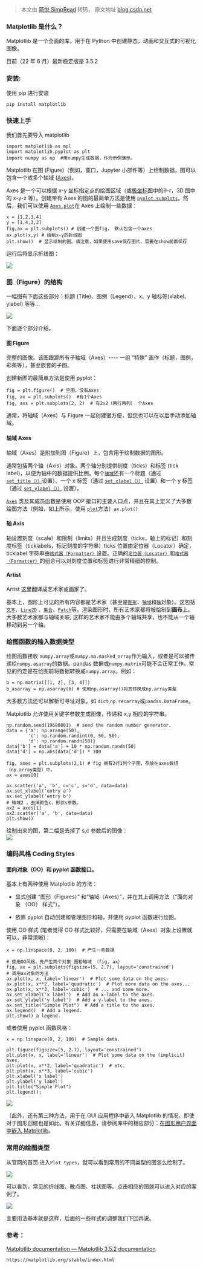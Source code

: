 > 本文由 [简悦 SimpRead](http://ksria.com/simpread/) 转码， 原文地址 [blog.csdn.net](https://blog.csdn.net/qq_41068877/article/details/125662190)

### Matplotlib 是什么？

Matplotlib 是一个全面的库，用于在 Python 中创建静态，动画和交互式的可视化图像。

目前（22 年 6 月）最新稳定版是 3.5.2

### 安装:

使用 pip 进行安装

`pip install matplotlib`

### 快速上手

我们首先要导入 matplotlib

```
import matplotlib as mpl
import matplotlib.pyplot as plt
import numpy as np  #用numpy生成数据，作为示例演示。

```

Matplotlib 在图 (Figure)（例如，窗口，Jupyter 小部件等）上绘制数据，图可以包含一个或多个轴域 ([Axes](https://so.csdn.net/so/search?q=Axes&spm=1001.2101.3001.7020))。

Axes 是一个可以根据 x-y 坐标指定点的绘图区域（或[极坐标](https://so.csdn.net/so/search?q=%E6%9E%81%E5%9D%90%E6%A0%87&spm=1001.2101.3001.7020)图中的θ-r，3D 图中的 x-y-z 等）。创建带有 Axes 的图的最简单方法是使用 [`pyplot.subplots`](https://matplotlib.org/stable/api/_as_gen/matplotlib.pyplot.subplots.html#matplotlib.pyplot.subplots "matplotlib.pyplot.subplots")。然后，我们可以使用 [`Axes.plot`](https://matplotlib.org/stable/api/_as_gen/matplotlib.axes.Axes.plot.html#matplotlib.axes.Axes.plot "matplotlib.axes.Axes.plot")在 Axes 上绘制一些数据：

```
x = [1,2,3,4]
y = [1,4,3,2]
fig,ax = plt.subplots() # 创建一个图fig， 默认包含一个axes
ax.plot(x,y) # 绘制x-y的折线图
plt.show()  # 显示绘制的图。请注意，如果使用save保存图片，需要在show前面保存

```

运行后将显示折线图：

![](https://img-blog.csdnimg.cn/50e3a8756c09411f9c1e94f7ad0cd741.png)

### 图（Figure）的结构

一幅图有下面这些部分：标题 (Title)、图例（Legend）、x、y 轴标签(xlabel、ylabel) 等等…

![](https://img-blog.csdnimg.cn/fa178060587e457cbebf11247445b28e.png)

下面逐个部分介绍。

#### 图 Figure

完整的图像。该图跟踪所有子轴域（Axes）---- 一组 “特殊” 画作（标题，图例，彩条等），甚至嵌套的子图。

创建新图的最简单方法是使用 pyplot：

```
fig = plt.figure()  # 空图，没有Axes
fig, ax = plt.subplots()  #有1个Axes
fig, axs = plt.subplots(2, 2)  # 有2x2（两行两列） 个Axes

```

通常，将轴域（Axes）与 Figure 一起创建很方便，但您也可以在以后手动添加轴域。

#### 轴域 Axes

轴域（Axes）是附加到图（Figure）上，包含用于绘制数据的图形。

通常包括两个轴（Axis）对象。两个轴分别提供刻度（ticks）和标签 (tick label)，以便为轴中的数据提供比例。每个[`轴域`](https://matplotlib.org/stable/api/axes_api.html#matplotlib.axes.Axes "matplotlib.axes.Axes")还有一个标题（通过 [`set_title（））`](https://matplotlib.org/stable/api/_as_gen/matplotlib.axes.Axes.set_title.html#matplotlib.axes.Axes.set_title "matplotlib.axes.Axes.set_title")设置）、一个 x 标签（通过 [`set_xlabel（））`](https://matplotlib.org/stable/api/_as_gen/matplotlib.axes.Axes.set_xlabel.html#matplotlib.axes.Axes.set_xlabel "matplotlib.axes.Axes.set_xlabel") 设置）和一个 y 标签（通过 [`set_ylabel（））`](https://matplotlib.org/stable/api/_as_gen/matplotlib.axes.Axes.set_ylabel.html#matplotlib.axes.Axes.set_ylabel "matplotlib.axes.Axes.set_ylabel") 设置）。

[`Axes`](https://matplotlib.org/stable/api/axes_api.html#matplotlib.axes.Axes "matplotlib.axes.Axes") 类及其成员函数是使用 OOP 接口的主要入口点，并且在其上定义了大多数绘图方法（例如，如上所示，使用 [`plot`](https://matplotlib.org/stable/api/_as_gen/matplotlib.axes.Axes.plot.html#matplotlib.axes.Axes.plot "matplotlib.axes.Axes.plot")方法）`ax.plot()`

#### 轴 Axis

轴设置刻度（scale）和限制（limits）并且生成刻度（ticks，轴上的标记）和刻度标签（ticklabels，标记刻度的字符串）ticks 位置由定位器（Locator）确定，ticklabel 字符串由[`格式器（Formatter）`](https://matplotlib.org/stable/api/ticker_api.html#matplotlib.ticker.Formatter "matplotlib.ticker.Formatter")设置。正确的[`定位器（Locator）`](https://matplotlib.org/stable/api/ticker_api.html#matplotlib.ticker.Locator "matplotlib.ticker.Locator")和[`格式器（Formatter）`](https://matplotlib.org/stable/api/ticker_api.html#matplotlib.ticker.Formatter "matplotlib.ticker.Formatter")的组合可以对刻度位置和标签进行非常精细的控制。

#### Artist

Artist 这里翻译成艺术家或画家了。

基本上，图形上可见的所有内容都是艺术家（甚至是[`图形`](https://matplotlib.org/stable/api/figure_api.html#matplotlib.figure.Figure "matplotlib.figure.Figure")，[`轴域`](https://matplotlib.org/stable/api/axes_api.html#matplotlib.axes.Axes "matplotlib.axes.Axes")和[`轴`](https://matplotlib.org/stable/api/axis_api.html#matplotlib.axis.Axis "matplotlib.axis.Axis")对象）。这包括[`文本`](https://matplotlib.org/stable/api/text_api.html#matplotlib.text.Text "matplotlib.text.Text")、[`Line2D`](https://matplotlib.org/stable/api/_as_gen/matplotlib.lines.Line2D.html#matplotlib.lines.Line2D "matplotlib.lines.Line2D") 、[`集合`](https://matplotlib.org/stable/api/collections_api.html#module-matplotlib.collections "matplotlib.collections")、[`Patch`](https://matplotlib.org/stable/api/_as_gen/matplotlib.patches.Patch.html#matplotlib.patches.Patch "matplotlib.patches.Patch")等。渲染图形时，所有艺术家都将被绘制到**画布**上。大多数艺术家都与轴域关联; 这样的艺术家不能由多个轴域共享，也不能从一个轴移动到另一个轴。

### 绘图函数的输入数据类型

绘图函数接收 `numpy.array`或`numpy.ma.masked_array`作为输入，或者是可以被传递给`numpy.asarray`的数据。pandas 数据或`numpy.matrix`可能不会正常工作。常见的约定是在绘图前将数据转换成`numpy.array`。例如：

```
b = np.matrix([[1, 2], [3, 4]])
b_asarray = np.asarray(b) # 使用np.asarray()将其转换成np.array类型

```

大多数方法还可以解析可寻址对象，如 `dict`,`np.recarray`或`pandas.DataFrame`。

Matplotlib 允许使用关键字参数生成图像，传递和 x,y 相应的字符串。

```
np.random.seed(19680801)  # seed the random number generator.
data = {'a': np.arange(50),
        'c': np.random.randint(0, 50, 50),
        'd': np.random.randn(50)}
data['b'] = data['a'] + 10 * np.random.randn(50)
data['d'] = np.abs(data['d']) * 100

fig, axes = plt.subplots(2,1) # fig 拥有2行1列个子图，存放在axes数组（np.array类型）中。
ax = axes[0]

ax.scatter('a', 'b', c='c', s='d', data=data)
ax.set_xlabel('entry a')
ax.set_ylabel('entry b')
# 轴域2 ，去掉颜色c，形状s参数。
ax2 = axes[1]
ax2.scatter('a', 'b', data=data)
plt.show()

```

绘制出来的图，第二幅是去掉了 s,c 参数后的图像：  
![](https://img-blog.csdnimg.cn/100b72d3d6bf4f29a8e3e4a22f34f6b6.png)

### 编码风格 Coding Styles

#### 面向对象（OO）和 pyplot 函数接口。

基本上有两种使用 Matplotlib 的方法：

*   显式创建 “图形（Figures）” 和“轴域（Axes）”，并在其上调用方法（“面向对象 （OO） 样式”）。
    
*   依靠 pyplot 自动创建和管理图形和轴，并使用 pyplot 函数进行绘图。
    

使用 OO 样式 (笔者觉得 OO 样式比较好，只需要在轴域（Axes）对象上设置就可以，非常清晰)：

```
x = np.linspace(0, 2, 100)  # 产生一些数据

# 使用OO风格，先产生两个对象 图和轴域 （fig, ax）
fig, ax = plt.subplots(figsize=(5, 2.7), layout='constrained')
# 调用ax对象的方法
ax.plot(x, x, label='linear')  # Plot some data on the axes.
ax.plot(x, x**2, label='quadratic')  # Plot more data on the axes...
ax.plot(x, x**3, label='cubic')  # ... and some more.
ax.set_xlabel('x label')  # Add an x-label to the axes.
ax.set_ylabel('y label')  # Add a y-label to the axes.
ax.set_title("Simple Plot")  # Add a title to the axes.
ax.legend()  # Add a legend.
plt.show() a legend.

```

或者使用 pyplot 函数风格：

```
x = np.linspace(0, 2, 100)  # Sample data.

plt.figure(figsize=(5, 2.7), layout='constrained')
plt.plot(x, x, label='linear')  # Plot some data on the (implicit) axes.
plt.plot(x, x**2, label='quadratic')  # etc.
plt.plot(x, x**3, label='cubic')
plt.xlabel('x label')
plt.ylabel('y label')
plt.title("Simple Plot")
plt.legend();

```

![](https://img-blog.csdnimg.cn/72db7297bda94bec9d3d576863c59c0c.png)

（此外，还有第三种方法，用于在 GUI 应用程序中嵌入 Matplotlib 的情况，即使对于图形创建也是如此。有关详细信息，请参阅库中的相应部分：[在图形用户界面中嵌入 Matplotlib](https://matplotlib.org/stable/gallery/index.html#user-interfaces)。

### 常用的绘图类型

从官网的首页 进入`Plot types`，就可以看到常用的不同类型的图怎么绘制了。

![](https://img-blog.csdnimg.cn/137cc8d8d3454b838de448bdfd313af7.png)

可以看到，常见的折线图、散点图、柱状图等。点击相应的图就可以进入对应的案例了。

![](https://img-blog.csdnimg.cn/f3772d5269ce491b8315a07c0137d804.png)

主要用法基本就是这样，后面的一些样式的调整我们下回再说。

### 参考：

[Matplotlib documentation — Matplotlib 3.5.2 documentation](https://matplotlib.org/stable/index.html)

`https://matplotlib.org/stable/index.html`
